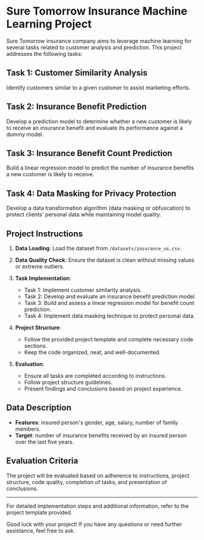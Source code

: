 # Sure Tomorrow Insurance Machine Learning Project

Sure Tomorrow insurance company aims to leverage machine learning for several tasks related to customer analysis and prediction. This project addresses the following tasks:

## Task 1: Customer Similarity Analysis

Identify customers similar to a given customer to assist marketing efforts.

## Task 2: Insurance Benefit Prediction

Develop a prediction model to determine whether a new customer is likely to receive an insurance benefit and evaluate its performance against a dummy model.

## Task 3: Insurance Benefit Count Prediction

Build a linear regression model to predict the number of insurance benefits a new customer is likely to receive.

## Task 4: Data Masking for Privacy Protection

Develop a data transformation algorithm (data masking or obfuscation) to protect clients' personal data while maintaining model quality.

## Project Instructions

1. **Data Loading**: Load the dataset from `/datasets/insurance_us.csv`.

2. **Data Quality Check**: Ensure the dataset is clean without missing values or extreme outliers.

3. **Task Implementation**:
   - Task 1: Implement customer similarity analysis.
   - Task 2: Develop and evaluate an insurance benefit prediction model.
   - Task 3: Build and assess a linear regression model for benefit count prediction.
   - Task 4: Implement data masking technique to protect personal data.

4. **Project Structure**:
   - Follow the provided project template and complete necessary code sections.
   - Keep the code organized, neat, and well-documented.

5. **Evaluation**:
   - Ensure all tasks are completed according to instructions.
   - Follow project structure guidelines.
   - Present findings and conclusions based on project experience.

## Data Description

- **Features**: insured person's gender, age, salary, number of family members.
- **Target**: number of insurance benefits received by an insured person over the last five years.

## Evaluation Criteria

The project will be evaluated based on adherence to instructions, project structure, code quality, completion of tasks, and presentation of conclusions.

---

For detailed implementation steps and additional information, refer to the project template provided.

Good luck with your project! If you have any questions or need further assistance, feel free to ask.
